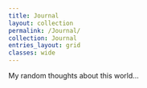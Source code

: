 ```yaml
---
title: Journal
layout: collection
permalink: /Journal/
collection: Journal
entries_layout: grid
classes: wide
---
```

My random thoughts about this world...